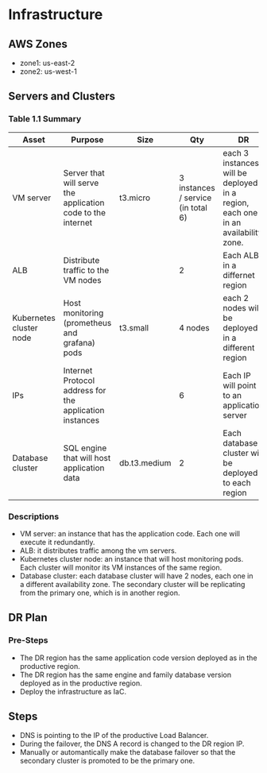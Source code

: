 # Infrastructure

## AWS Zones

- zone1: us-east-2
- zone2: us-west-1

## Servers and Clusters

### Table 1.1 Summary

| Asset                   | Purpose                                                     | Size         | Qty                                 | DR                                                                                |
|-------------------------|-------------------------------------------------------------|--------------|-------------------------------------|-----------------------------------------------------------------------------------|
| VM server               | Server that will serve the application code to the internet | t3.micro     | 3 instances / service (in total 6)  | each 3 instances will be deployed in a region, each one in an availability zone.  |
| ALB                     | Distribute traffic to the VM nodes                          |              | 2                                   | Each ALB in a differnet region                                                    |
| Kubernetes cluster node | Host monitoring (prometheus and grafana) pods               | t3.small     | 4 nodes                             | each 2 nodes will be deployed in a different region                               |
| IPs                     | Internet Protocol address for the application instances     |              | 6                                   | Each IP will point to an application server                                       |
| Database cluster        | SQL engine that will host application data                  | db.t3.medium | 2                                   | Each database cluster will be deployed to each region                             |


### Descriptions

- VM server: an instance that has the application code. Each one will execute it redundantly.
- ALB: it distributes traffic among the vm servers.
- Kubernetes cluster node: an instance that will host monitoring pods. Each cluster will monitor its VM instances of the same region.
- Database cluster: each database cluster will have 2 nodes, each one in a different availability zone. The secondary cluster will be replicating from the primary one, which is in another region.

## DR Plan

### Pre-Steps

- The DR region has the same application code version deployed as in the productive region.
- The DR region has the same engine and family database version deployed as in the productive region.
- Deploy the infrastructure as IaC.

## Steps

- DNS is pointing to the IP of the productive Load Balancer.
- During the failover, the DNS A record is changed to the DR region IP.
- Manually or automantically make the database failover so that the secondary cluster is promoted to be the primary one.